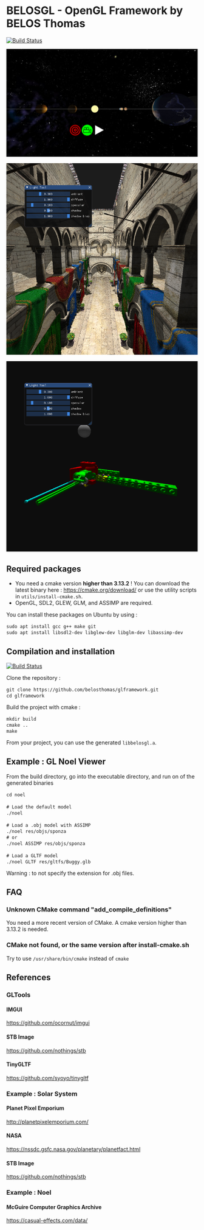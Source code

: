 # BELOSGL - OpenGL Framework by BELOS Thomas

[![Build Status](https://travis-ci.org/belosthomas/glframework.svg?branch=master)](https://travis-ci.org/belosthomas/glframework)

![Screenshot](example/solarsystem/res/screenshot_earth.png)

![Screenshot](example/noel/res/screenshot0.png)

![Screenshot](example/noel/res/screenshot1.png)

## Required packages

 - You need a cmake version **higher than 3.13.2** ! You can download the latest binary here : https://cmake.org/download/ or use the utility scripts in ```utils/install-cmake.sh```.
 - OpenGL, SDL2, GLEW, GLM, and ASSIMP are required.

You can install these packages on Ubuntu by using : 

```
sudo apt install gcc g++ make git
sudo apt install libsdl2-dev libglew-dev libglm-dev libassimp-dev
```

## Compilation and installation

[![Build Status](https://travis-ci.org/belosthomas/glframework.svg?branch=master)](https://travis-ci.org/belosthomas/glframework)

Clone the repository : 
```
git clone https://github.com/belosthomas/glframework.git
cd glframework
```

Build the project with cmake : 
```
mkdir build
cmake ..
make
```

From your project, you can use the generated ```libbelosgl.a```.


## Example : GL Noel Viewer

From the build directory, go into the executable directory, and run on of the generated binaries
```
cd noel

# Load the default model
./noel

# Load a .obj model with ASSIMP
./noel res/objs/sponza
# or
./noel ASSIMP res/objs/sponza

# Load a GLTF model
./noel GLTF res/gltfs/Buggy.glb
```

Warning : to not specify the extension for .obj files.

## FAQ

### Unknown CMake command "add_compile_definitions"

You need a more recent version of CMake. A cmake version higher than 3.13.2 is needed.

### CMake not found, or the same version after install-cmake.sh

Try to use ```/usr/share/bin/cmake``` instead of ```cmake```

## References

### GLTools

#### IMGUI

https://github.com/ocornut/imgui

#### STB Image

https://github.com/nothings/stb

#### TinyGLTF

https://github.com/syoyo/tinygltf

### Example : Solar System

#### Planet Pixel Emporium

http://planetpixelemporium.com/

#### NASA

https://nssdc.gsfc.nasa.gov/planetary/planetfact.html

#### STB Image

https://github.com/nothings/stb

### Example : Noel

#### McGuire Computer Graphics Archive

https://casual-effects.com/data/